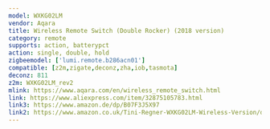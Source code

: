 ```yaml
---
model: WXKG02LM
vendor: Aqara
title: Wireless Remote Switch (Double Rocker) (2018 version)
category: remote
supports: action, batterypct
action: single, double, hold
zigbeemodel: ['lumi.remote.b286acn01']
compatible: [z2m,zigate,deconz,zha,iob,tasmota]
deconz: 811
z2m: WXKG02LM_rev2
mlink: https://www.aqara.com/en/wireless_remote_switch.html
link: https://www.aliexpress.com/item/32875105783.html
link3: https://www.amazon.de/dp/B07F3J5X97
link2: https://www.amazon.co.uk/Tini-Regner-WXKG02LM-Wireless-Version/dp/B07CQWVGJL
---
```


